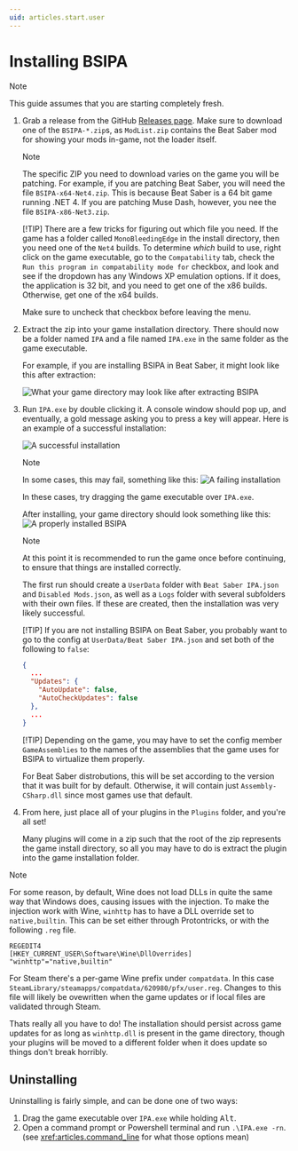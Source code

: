 ```yaml
---
uid: articles.start.user
---
```


# Installing BSIPA

> [!NOTE]
> This guide assumes that you are starting completely fresh.

 1. Grab a release from the GitHub [Releases page](https://github.com/beat-saber-modding-group/BeatSaber-IPA-Reloaded/releases).
    Make sure to download one of the `BSIPA-*.zip`s, as `ModList.zip` contains the Beat Saber mod for showing your mods in-game, not the loader itself.

    > [!NOTE]
    > The specific ZIP you need to download varies on the game you will be patching. For example, if you are patching Beat Saber, you will need the file
    > `BSIPA-x64-Net4.zip`. This is because Beat Saber is a 64 bit game running .NET 4. If you are patching Muse Dash, however, you nee the file
    > `BSIPA-x86-Net3.zip`.
    >
    > [!TIP]
    > There are a few tricks for figuring out which file you need. If the game has a folder called `MonoBleedingEdge` in the install directory, then you
    > need one of the `Net4` builds. To determine *which* build to use, right click on the game executable, go to the `Compatability` tab, check the
    > `Run this program in compatability mode for` checkbox, and look and see if the dropdown has any Windows XP emulation options. If it does, the
    > application is 32 bit, and you need to get one of the x86 builds. Otherwise, get one of the x64 builds.
    >
    > Make sure to uncheck that checkbox before leaving the menu.

 2. Extract the zip into your game installation directory. There should now be a folder named `IPA` and a file named `IPA.exe` in
    the same folder as the game executable.

    For example, if you are installing BSIPA in Beat Saber, it might look like this after extraction:

    ![What your game directory may look like after extracting BSIPA](../images/install-extracted.png)

 3. Run `IPA.exe` by double clicking it. A console window should pop up, and eventually, a gold message asking you to press a key
    will appear. Here is an example of a successful installation:

    ![A successful installation](../images/install-successful.png)

    > [!NOTE]
    > In some cases, this may fail, something like this: ![A failing installation](../images/install-failed.png)
    >
    > In these cases, try dragging the game executable over `IPA.exe`.

    After installing, your game directory should look something like this:
    ![A properly installed BSIPA](../images/install-correct.png)

    > [!NOTE]
    > At this point it is recommended to run the game once before continuing, to ensure that things are installed correctly.
    >
    > The first run should create a `UserData` folder with `Beat Saber IPA.json` and `Disabled Mods.json`, as well as a
    > `Logs` folder with several subfolders with their own files. If these are created, then the installation was very
    > likely successful.
    >
    > [!TIP]
    > If you are not installing BSIPA on Beat Saber, you probably want to go to the config at `UserData/Beat Saber IPA.json`
    > and set both of the following to `false`:
    >
    > ```json
    > {
    >   ...
    >   "Updates": {
    >     "AutoUpdate": false,
    >     "AutoCheckUpdates": false
    >   },
    >   ...
    > }
    > ```
    >
    > [!TIP]
    > Depending on the game, you may have to set the config member `GameAssemblies` to the names of the assemblies
    > that the game uses for BSIPA to virtualize them properly.
    >
    > For Beat Saber distrobutions, this will be set according to the version that it was built for by default.
    > Otherwise, it will contain just `Assembly-CSharp.dll` since most games use that default.

 4. From here, just place all of your plugins in the `Plugins` folder, and you're all set!

    Many plugins will come in a zip such that the root of the zip represents the game install directory, so all you may have to
    do is extract the plugin into the game installation folder.

> [!NOTE]
>
> For some reason, by default, Wine does not load DLLs in quite the same way that Windows does, causing issues with the injection.
> To make the injection work with Wine, `winhttp` has to have a DLL override set to `native,builtin`. This can be set either through
> Protontricks, or with the following `.reg` file.
>
> ```reg
> REGEDIT4
> [HKEY_CURRENT_USER\Software\Wine\DllOverrides]
> "winhttp"="native,builtin"
> ```
>
> For Steam there's a per-game Wine prefix under `compatdata`. In this case `SteamLibrary/steamapps/compatdata/620980/pfx/user.reg`.
> Changes to this file will likely be ovewritten when the game updates or if local files are validated through Steam.

Thats really all you have to do! The installation should persist across game updates for as long as `winhttp.dll` is present in
the game directory, though your plugins will be moved to a different folder when it does update so things don't break horribly.

## Uninstalling

Uninstalling is fairly simple, and can be done one of two ways:

1. Drag the game executable over `IPA.exe` while holding <kbd>Alt</kbd>.
2. Open a command prompt or Powershell terminal and run `.\IPA.exe -rn`. (see <xref:articles.command_line> for what those options mean)

